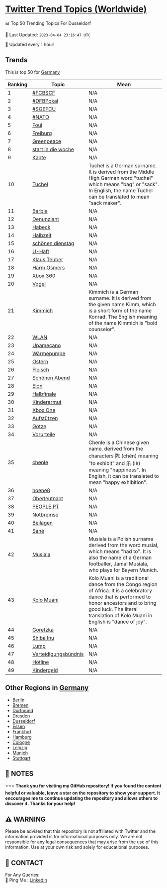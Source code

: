 [Twitter Trend Topics (Worldwide)](https://github.com/ErcinDedeoglu/Twitter-Trend-Topics)
==========


📊 Top 50 Trending Topics For Dusseldorf

📆 Last Updated: `2023-04-04 23:16:47 UTC`

🔧 Updated every 1 hour!


## Trends

This is top 50 for [Germany](</Germany>)

| Ranking | Topic | Mean |
| ------- | ------------ | ------------ |
| 1 | [#FCBSCF](http://twitter.com/search?q=%23FCBSCF) | N/A |
| 2 | [#DFBPokal](http://twitter.com/search?q=%23DFBPokal) | N/A |
| 3 | [#SGEFCU](http://twitter.com/search?q=%23SGEFCU) | N/A |
| 4 | [#NATO](http://twitter.com/search?q=%23NATO) | N/A |
| 5 | [Foul](http://twitter.com/search?q=Foul) | N/A |
| 6 | [Freiburg](http://twitter.com/search?q=Freiburg) | N/A |
| 7 | [Greenpeace](http://twitter.com/search?q=Greenpeace) | N/A |
| 8 | [start in die woche](http://twitter.com/search?q=start+in+die+woche) | N/A |
| 9 | [Kante](http://twitter.com/search?q=Kante) | N/A |
| 10 | [Tuchel](http://twitter.com/search?q=Tuchel) | Tuchel is a German surname. It is derived from the Middle High German word "tuchel" which means "bag" or "sack". In English, the name Tuchel can be translated to mean "sack maker". |
| 11 | [Barbie](http://twitter.com/search?q=Barbie) | N/A |
| 12 | [Denunziant](http://twitter.com/search?q=Denunziant) | N/A |
| 13 | [Habeck](http://twitter.com/search?q=Habeck) | N/A |
| 14 | [Halbzeit](http://twitter.com/search?q=Halbzeit) | N/A |
| 15 | [schönen dienstag](http://twitter.com/search?q=sch%c3%b6nen+dienstag) | N/A |
| 16 | [U-Haft](http://twitter.com/search?q=U-Haft) | N/A |
| 17 | [Klaus Teuber](http://twitter.com/search?q=Klaus+Teuber) | N/A |
| 18 | [Harm Osmers](http://twitter.com/search?q=Harm+Osmers) | N/A |
| 19 | [Xbox 360](http://twitter.com/search?q=Xbox+360) | N/A |
| 20 | [Vogel](http://twitter.com/search?q=Vogel) | N/A |
| 21 | [Kimmich](http://twitter.com/search?q=Kimmich) | Kimmich is a German surname. It is derived from the given name Kimm, which is a short form of the name Konrad. The English meaning of the name Kimmich is "bold counselor". |
| 22 | [WLAN](http://twitter.com/search?q=WLAN) | N/A |
| 23 | [Upamecano](http://twitter.com/search?q=Upamecano) | N/A |
| 24 | [Wärmepumpe](http://twitter.com/search?q=W%c3%a4rmepumpe) | N/A |
| 25 | [Ostern](http://twitter.com/search?q=Ostern) | N/A |
| 26 | [Fleisch](http://twitter.com/search?q=Fleisch) | N/A |
| 27 | [Schönen Abend](http://twitter.com/search?q=Sch%c3%b6nen+Abend) | N/A |
| 28 | [Elon](http://twitter.com/search?q=Elon) | N/A |
| 29 | [Halbfinale](http://twitter.com/search?q=Halbfinale) | N/A |
| 30 | [Kinderarmut](http://twitter.com/search?q=Kinderarmut) | N/A |
| 31 | [Xbox One](http://twitter.com/search?q=Xbox+One) | N/A |
| 32 | [Aufstützen](http://twitter.com/search?q=Aufst%c3%bctzen) | N/A |
| 33 | [Götze](http://twitter.com/search?q=G%c3%b6tze) | N/A |
| 34 | [Vorurteile](http://twitter.com/search?q=Vorurteile) | N/A |
| 35 | [chenle](http://twitter.com/search?q=chenle) | Chenle is a Chinese given name, derived from the characters 陈 (chén) meaning "to exhibit" and 乐 (lè) meaning "happiness". In English, it can be translated to mean "happy exhibition". |
| 36 | [hoeneß](http://twitter.com/search?q=hoene%c3%9f) | N/A |
| 37 | [Oberleutnant](http://twitter.com/search?q=Oberleutnant) | N/A |
| 38 | [PEOPLE PT](http://twitter.com/search?q=PEOPLE+PT) | N/A |
| 39 | [Notbremse](http://twitter.com/search?q=Notbremse) | N/A |
| 40 | [Beilagen](http://twitter.com/search?q=Beilagen) | N/A |
| 41 | [Sané](http://twitter.com/search?q=San%c3%a9) | N/A |
| 42 | [Musiala](http://twitter.com/search?q=Musiala) | Musiala is a Polish surname derived from the word musiał, which means "had to". It is also the name of a German footballer, Jamal Musiala, who plays for Bayern Munich. |
| 43 | [Kolo Muani](http://twitter.com/search?q=Kolo+Muani) | Kolo Muani is a traditional dance from the Congo region of Africa. It is a celebratory dance that is performed to honor ancestors and to bring good luck. The literal translation of Kolo Muani in English is "dance of joy". |
| 44 | [Goretzka](http://twitter.com/search?q=Goretzka) | N/A |
| 45 | [Shiba Inu](http://twitter.com/search?q=Shiba+Inu) | N/A |
| 46 | [Lump](http://twitter.com/search?q=Lump) | N/A |
| 47 | [Verteidigungsbündnis](http://twitter.com/search?q=Verteidigungsb%c3%bcndnis) | N/A |
| 48 | [Hotline](http://twitter.com/search?q=Hotline) | N/A |
| 49 | [Kindergeld](http://twitter.com/search?q=Kindergeld) | N/A |



## Other Regions in [Germany](</Germany>)

* [Berlin](</Germany/Berlin.md>)
* [Bremen](</Germany/Bremen.md>)
* [Dortmund](</Germany/Dortmund.md>)
* [Dresden](</Germany/Dresden.md>)
* [Dusseldorf](</Germany/Dusseldorf.md>)
* [Essen](</Germany/Essen.md>)
* [Frankfurt](</Germany/Frankfurt.md>)
* [Hamburg](</Germany/Hamburg.md>)
* [Cologne](</Germany/Cologne.md>)
* [Leipzig](</Germany/Leipzig.md>)
* [Munich](</Germany/Munich.md>)
* [Stuttgart](</Germany/Stuttgart.md>)



## 📝 NOTES

⭐⭐⭐ **Thank you for visiting my GitHub repository! If you found the content helpful or valuable, leave a star on the repository to show your support. It encourages me to continue updating the repository and allows others to discover it. Thanks for your help!**


## ⚠️ WARNING

Please be advised that this repository is not affiliated with Twitter and the information provided is for informational purposes only. We are not responsible for any legal consequences that may arise from the use of this information. Use at your own risk and solely for educational purposes.


## 📨 CONTACT

 For Any Queries:  
            🏓 Ping Me : [LinkedIn](https://www.linkedin.com/in/ercindedeoglu/)
